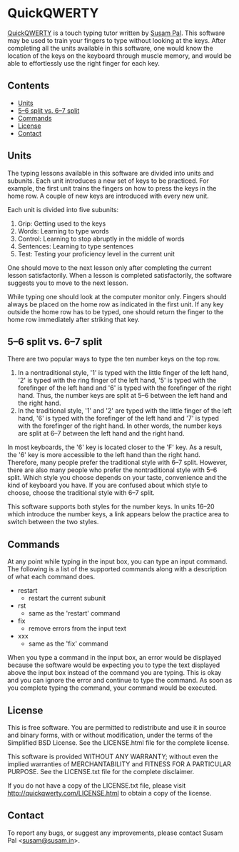 QuickQWERTY
===========
[QuickQWERTY][1] is a touch typing tutor written by [Susam Pal][2]. This
software may be used to train your fingers to type without looking at
the keys.  After completing all the units available in this software,
one would know the location of the keys on the keyboard through muscle
memory, and would be able to effortlessly use the right finger for each
key.

  [1]: http://quickqwerty.com/
  [2]: http://susam.in/


Contents
--------
* [Units](#units)
* [5–6 split vs. 6–7 split](#56-split-vs-67-split)
* [Commands](#commands)
* [License](#license)
* [Contact](#contact)


Units
-----
The typing lessons available in this software are divided into units and
subunits. Each unit introduces a new set of keys to be practiced. For
example, the first unit trains the fingers on how to press the keys in
the home row. A couple of new keys are introduced with every new unit. 

Each unit is divided into five subunits:

  1. Grip: Getting used to the keys
  2. Words: Learning to type words
  3. Control: Learning to stop abruptly in the middle of words
  4. Sentences: Learning to type sentences
  5. Test: Testing your proficiency level in the current unit

One should move to the next lesson only after completing the current
lesson satisfactorily. When a lesson is completed satisfactorily, the
software suggests you to move to the next lesson.

While typing one should look at the computer monitor only. Fingers
should always be placed on the home row as indicated in the first unit.
If any key outside the home row has to be typed, one should return the
finger to the home row immediately after striking that key. 


5–6 split vs. 6–7 split
-----------------------
There are two popular ways to type the ten number keys on the top row.

  1. In a nontraditional style, '1' is typed with the little finger of
     the left hand, '2' is typed with the ring finger of the left hand,
     '5' is typed with the forefinger of the left hand and '6' is typed
     with the forefinger of the right hand. Thus, the number keys are
     split at 5–6 between the left hand and the right hand.
  2. In the traditional style, '1' and '2' are typed with the little
     finger of the left hand, '6' is typed with the forefinger of the
     left hand and '7' is typed with the forefinger of the right hand.
     In other words, the number keys are split at 6–7 between the left
     hand and the right hand.

In most keyboards, the '6' key is located closer to the 'F' key. As a
result, the '6' key is more accessible to the left hand than the right
hand. Therefore, many people prefer the traditional style with 6–7
split. However, there are also many people who prefer the nontraditional
style with 5–6 split. Which style you choose depends on your taste,
convenience and the kind of keyboard you have. If you are confused about
which style to choose, choose the traditional style with 6–7 split.

This software supports both styles for the number keys. In units 16–20
which introduce the number keys, a link appears below the practice area
to switch between the two styles.


Commands
--------
At any point while typing in the input box, you can type an input
command. The following is a list of the supported commands along with a
description of what each command does.

  * restart
    - restart the current subunit
  * rst
    - same as the 'restart' command
  * fix
    - remove errors from the input text
  * xxx
    - same as the 'fix' command

When you type a command in the input box, an error would be displayed
because the software would be expecting you to type the text displayed
above the input box instead of the command you are typing. This is okay
and you can ignore the error and continue to type the command. As soon
as you complete typing the command, your command would be executed.


License
-------
This is free software. You are permitted to redistribute and use it in
source and binary forms, with or without modification, under the terms
of the Simplified BSD License. See the LICENSE.html file for the
complete license.

This software is provided WITHOUT ANY WARRANTY; without even the implied
warranties of MERCHANTABILITY and FITNESS FOR A PARTICULAR PURPOSE. See
the LICENSE.txt file for the complete disclaimer.

If you do not have a copy of the LICENSE.txt file, please visit
http://quickqwerty.com/LICENSE.html to obtain a copy of the license.


Contact
-------
To report any bugs, or suggest any improvements, please contact
Susam Pal <[susam@susam.in][2]>.


  [2]: mailto:susam@susam.in
